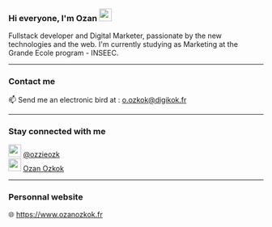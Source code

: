 ### Hi everyone, I'm Ozan <img src="https://user-images.githubusercontent.com/1303154/88677602-1635ba80-d120-11ea-84d8-d263ba5fc3c0.gif" width="25" height="25"/>

Fullstack developer and Digital Marketer, passionate by the new technologies and the web.
I'm currently studying as Marketing at the Grande Ecole program - INSEEC.

<hr>

### Contact me 

📫 Send me an electronic bird at : o.ozkok@digikok.fr

<hr>

### Stay connected with me

<img src="https://github.githubassets.com/images/modules/logos_page/GitHub-Mark.png" width="25" height="25"/> <a href="https://github.com/ozzieozk">@ozzieozk</a>
<br>
<img src="https://cdn0.iconfinder.com/data/icons/flat-social-media-icons-set-round-style-1/550/linkedin-512.png" width="25" height="25"/> <a href="https://www.linkedin.com/in/ozan-ozkok/">Ozan Ozkok</a>

<hr>

### Personnal website
🌐 https://www.ozanozkok.fr
